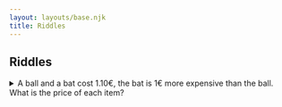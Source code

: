 ```yaml
---
layout: layouts/base.njk
title: Riddles
---
```


## Riddles

<details>
<summary>A ball and a bat cost 1.10€, the bat is 1€ more expensive than the ball. What is the price of each item?</summary>
If the ball costs 10 cents, then the bat would cost $1.10, which would bring the total to $1.20. The correct answer is the ball costs 5 cents and the bat $1.05. 
</details>